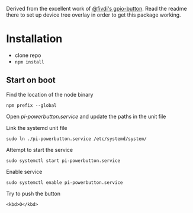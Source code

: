 Derived from the excellent work of [@fivdi's gpio-button](https://github.com/fivdi/gpio-button). Read the readme there to set up device tree overlay in order to get this package working.

# Installation

- clone repo
- `npm install`

## Start on boot

Find the location of the node binary

    npm prefix --global

Open *pi-powerbutton.service* and update the paths in the unit file

Link the systemd unit file

    sudo ln ./pi-powerbutton.service /etc/systemd/system/

Attempt to start the service

    sudo systemctl start pi-powerbutton.service

Enable service

    sudo systemctl enable pi-powerbutton.service

Try to push the button

    <kbd>O</kbd>

